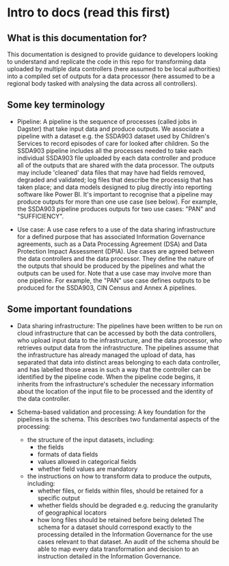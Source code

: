 # Intro to docs (read this first)

## What is this documentation for?

This documentation is designed to provide guidance to developers looking to understand and replicate the code in this repo for transforming data uploaded by multiple data controllers (here assumed to be local authorities) into a compiled set of outputs for a data processor (here assumed to be a regional body tasked with analysing the data across all controllers).

## Some key terminology

* Pipeline: A pipeline is the sequence of processes (called jobs in Dagster) that take input data and produce outputs. We associate a pipeline with a dataset e.g. the SSDA903 dataset used by Children's Services to record episodes of care for looked after children. So the SSDA903 pipeline includes all the processes needed to take each individual SSDA903 file uploaded by each data controller and produce all of the outputs that are shared with the data processor. The outputs may include 'cleaned' data files that may have had fields removed, degraded and validated; log files that describe the processig that has taken place; and data models designed to plug directly into reporting software like Power BI. It's important to recognise that a pipeline may produce outputs for more than one use case (see below). For example, the SSDA903 pipeline produces outputs for two use cases: "PAN" and "SUFFICIENCY".

* Use case: A use case refers to a use of the data sharing infrastructure for a defined purpose that has associated Information Governance agreements, such as a Data Processing Agreement (DSA) and Data Protection Impact Assessment (DPIA). Use cases are agreed between the data controllers and the data processor. They define the nature of the outputs that should be produced by the pipelines and what the outputs can be used for. Note that a use case may involve more than one pipeline. For example, the "PAN" use case defines outputs to be produced for the SSDA903, CIN Census and Annex A pipelines.

## Some important foundations

* Data sharing infrastructure: The pipelines have been written to be run on cloud infrastructure that can be accessed by both the data controllers, who upload input data to the infrastructure, and the data processor, who retrieves output data from the infrastructure. The pipelines assume that the infrastructure has already managed the upload of data, has separated that data into distinct areas belonging to each data controller, and has labelled those areas in such a way that the controller can be identified by the pipeline code. When the pipeline code begins, it inherits from the infrastructure's scheduler the necessary information about the location of the input file to be processed and the identity of the data controller.

* Schema-based validation and processing: A key foundation for the pipelines is the schema. This describes two fundamental aspects of the processing:
    * the structure of the input datasets, including:
        * the fields
        * formats of data fields
        * values allowed in categorical fields
        * whether field values are mandatory
    * the instructions on how to transform data to produce the outputs, including:
        * whether files, or fields within files, should be retained for a specific output
        * whether fields should be degraded e.g. reducing the granularity of geographical locators
        * how long files should be retained before being deleted
The schema for a dataset should correspond exactly to the processing detailed in the Information Governance for the use cases relevant to that dataset. An audit of the schema should be able to map every data transformation and decision to an instruction detailed in the Information Governance.